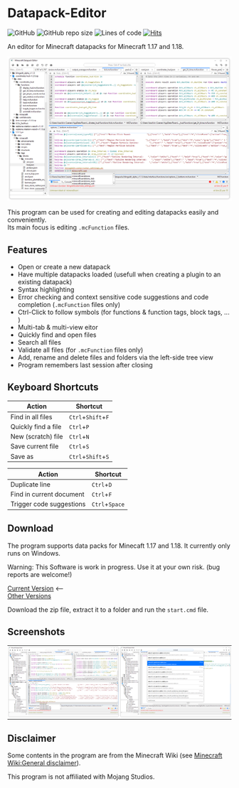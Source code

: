 

# Datapack-Editor
![GitHub](https://img.shields.io/github/license/JoachimCoenen/Datapack-Editor)
![GitHub repo size](https://img.shields.io/github/repo-size/JoachimCoenen/Datapack-Editor?color=0072FF)
![Lines of code](https://img.shields.io/tokei/lines/github/JoachimCoenen/Datapack-Editor?color=0072FF)
[![Hits](https://hits.seeyoufarm.com/api/count/incr/badge.svg?url=https%3A%2F%2Fgithub.com%2FJoachimCoenen%2FDatapack-Editor&count_bg=%230072FF&title_bg=%23555555&icon=&icon_color=%23E7E7E7&title=hits&edge_flat=false)](https://hits.seeyoufarm.com)

An editor for Minecraft datapacks for Minecraft 1.17 and 1.18.

![MainWindow1_IMG][MainWindow1_IMG]

This program can be used for creating and editing datapacks easily and conveniently.  
Its main focus is editing `.mcFunction` files.

## Features
- Open or create a new datapack
- Have multiple datapacks loaded (usefull when creating a plugin to an existing datapack)
- Syntax highlighting 
- Error checking and context sensitive code suggestions and code completion (`.mcFunction` files only)
- Ctrl-Click to follow symbols (for functions & function tags, block tags, ... )
- Multi-tab & multi-view eitor
- Quickly find and open files
- Search all files
- Validate all files (for `.mcFunction` files only)
- Add, rename and delete files and folders via the left-side tree view
- Program remembers last session after closing


## Keyboard Shortcuts

| Action | Shortcut |
| ------------- | ------------- |
| Find in all files | `Ctrl`+`Shift`+`F` |
| Quickly find a file | `Ctrl`+`P` |
| New (scratch) file | `Ctrl`+`N` |
| Save current file | `Ctrl`+`S` |
| Save as | `Ctrl`+`Shift`+`S` |

| Action | Shortcut |
| ------------- | ------------- |
| Duplicate line | `Ctrl`+`D` |
| Find in current document | `Ctrl`+`F` |
| Trigger code suggestions | `Ctrl`+`Space` |


## Download
The program supports data packs for Minecaft 1.17 and 1.18. It currently only runs on Windows.

Warning: This Software is work in progress. Use it at your own risk. (bug reports are welcome!)

[Current Version][DownloadLatest_LINK] <--  
[Other Versions][Releases_LINK]

Download the zip file, extract it to a folder and run the `start.cmd` file.

## Screenshots 
<table style="width:100%;border-spacing:0px">
  <!--
  <tr style="padding:0px">
    <td colspan="2" style="padding:0px"> <img src="Media/ElevatorDoorDetail.png" alt="Most Effects in action 2" style="width:width;height:height;"> </td>
  </tr>
  -->
  <tr style="padding:0px">
    <td style="padding:0px"> <img src="screenshots/mainWindow.png" alt="Main Window" style="width:width;height:height;"> </td>
    <td style="padding:0px"> <img src="screenshots/quickFind.png" alt="Quickly find and open a file" style="width:width;height:height;"> </td>
  </tr>
</table>


## Disclaimer
Some contents in the program are from the Minecraft Wiki (see [Minecraft Wiki:General disclaimer][MCWikiGeneralDisclaimer_LINK]).

This program is not affiliated with Mojang Studios.




[MainWindow1_IMG]:    screenshots/mainWindow.png    "Main Window"
[QuickFind_IMG]:      screenshots/quickFind.png     "Quick Find"

[MCWikiGeneralDisclaimer_LINK]:  https://github.com/JoachimCoenen/Datapack-Editor/releases "Minecraft Wiki:General disclaimer"

[Releases_LINK]:                 https://github.com/JoachimCoenen/Datapack-Editor/releases "Datapack-Editor/releases"
[DownloadLatest_LINK]:           https://github.com/JoachimCoenen/Datapack-Editor/releases/latest  "latest"
